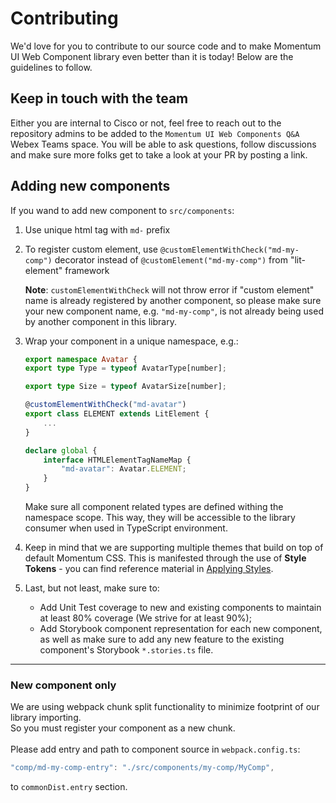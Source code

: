 
# Contributing

We'd love for you to contribute to our source code and to make Momentum UI Web Component library even better than it is today! Below are the guidelines to follow.

## Keep in touch with the team

Either you are internal to Cisco or not, feel free to reach out to the repository admins to be added to the `Momentum UI Web Components Q&A` Webex Teams space. You will be able to ask questions, follow discussions and make sure more folks get to take a look at your PR by posting a link.

## Adding new components

If you wand to add new component to `src/components`:  

1. Use unique html tag with `md-` prefix
2. To register custom element, use `@customElementWithCheck("md-my-comp")` decorator instead of `@customElement("md-my-comp")` from "lit-element" framework

    **Note**: `customElementWithCheck` will not throw error if "custom element" name is already registered by another component, so please make sure your new component name, e.g. `"md-my-comp"`, is not already being used by another component in this library.

3. Wrap your component in a unique namespace, e.g.:
    ```ts
    export namespace Avatar {
    export type Type = typeof AvatarType[number];

    export type Size = typeof AvatarSize[number];

    @customElementWithCheck("md-avatar")
    export class ELEMENT extends LitElement {
        ...
    }

    declare global {
        interface HTMLElementTagNameMap {
            "md-avatar": Avatar.ELEMENT;
        }
    }
    ```
    Make sure all component related types are defined withing the namespace scope. This way, they will be accessible to the library consumer when used in TypeScript environment.

4. Keep in mind that we are supporting multiple themes that build on top of default Momentum CSS. This is manifested through the use of **Style Tokens** - you can find reference material in [Applying Styles](./APPLYING_STYLES.md).
5. Last, but not least, make sure to:
    * Add Unit Test coverage to new and existing components to maintain at least 80% coverage (We strive for at least 90%);
    * Add Storybook component representation for each new component, as well as make sure to add any new feature to the existing component's Storybook `*.stories.ts` file.
---
### New component only
We are using webpack chunk split functionality to minimize footprint of our library importing.  
So you must register your component as a new chunk.  
<br/>
Please add entry and path to component source in `webpack.config.ts`:
```js
"comp/md-my-comp-entry": "./src/components/my-comp/MyComp",
```
to `commonDist.entry` section. 


 

